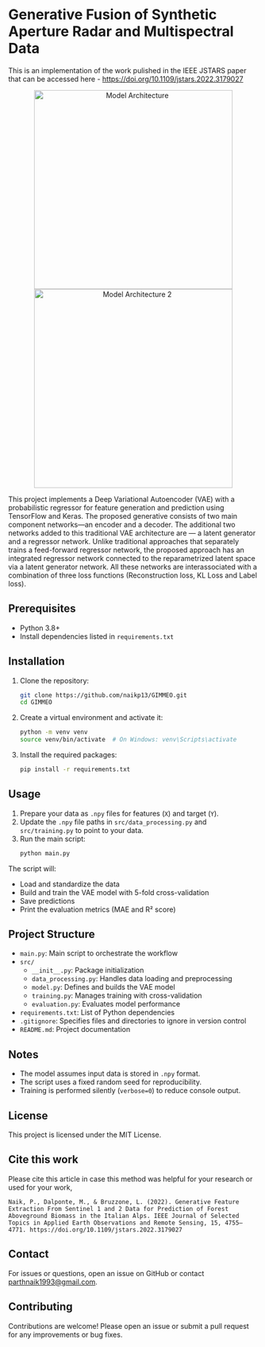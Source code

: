 # Generative Fusion of Synthetic Aperture Radar and Multispectral Data
This is an implementation of the work pulished in the IEEE JSTARS paper that can be accessed here - https://doi.org/10.1109/jstars.2022.3179027


<p align="center">
  <img src="https://raw.githubusercontent.com/naikp13/GIMMEO/main/images/architecture.gif" alt="Model Architecture" width="400"/>
  <img src="https://raw.githubusercontent.com/naikp13/GIMMEO/main/images/feature_viz.gif" alt="Model Architecture 2" width="400"/>
</p>

This project implements a Deep Variational Autoencoder (VAE) with a probabilistic regressor for feature generation and prediction using TensorFlow and Keras. The proposed generative consists of two main component networks—an encoder and a decoder. The additional two networks added to this traditional VAE architecture are — a latent generator and a regressor network. Unlike traditional approaches that separately trains a feed-forward regressor network, the proposed approach has an integrated regressor network connected to the reparametrized latent space via a latent generator network. All these networks are interassociated with a combination of three loss functions (Reconstruction loss, KL Loss and Label loss).
## Prerequisites

- Python 3.8+
- Install dependencies listed in `requirements.txt`

## Installation

1. Clone the repository:
   ```bash
   git clone https://github.com/naikp13/GIMMEO.git
   cd GIMMEO
   ```

2. Create a virtual environment and activate it:
   ```bash
   python -m venv venv
   source venv/bin/activate  # On Windows: venv\Scripts\activate
   ```

3. Install the required packages:
   ```bash
   pip install -r requirements.txt
   ```

## Usage

1. Prepare your data as `.npy` files for features (`X`) and target (`Y`).
2. Update the `.npy` file paths in `src/data_processing.py` and `src/training.py` to point to your data.
3. Run the main script:
   ```bash
   python main.py
   ```

The script will:
- Load and standardize the data
- Build and train the VAE model with 5-fold cross-validation
- Save predictions
- Print the evaluation metrics (MAE and R² score)

## Project Structure

- `main.py`: Main script to orchestrate the workflow
- `src/`
  - `__init__.py`: Package initialization
  - `data_processing.py`: Handles data loading and preprocessing
  - `model.py`: Defines and builds the VAE model
  - `training.py`: Manages training with cross-validation
  - `evaluation.py`: Evaluates model performance
- `requirements.txt`: List of Python dependencies
- `.gitignore`: Specifies files and directories to ignore in version control
- `README.md`: Project documentation

## Notes

- The model assumes input data is stored in `.npy` format.
- The script uses a fixed random seed for reproducibility.
- Training is performed silently (`verbose=0`) to reduce console output.

## License

This project is licensed under the MIT License.

## Cite this work

Please cite this article in case this method was helpful for your research or used for your work,

```Citation
Naik, P., Dalponte, M., & Bruzzone, L. (2022). Generative Feature Extraction From Sentinel 1 and 2 Data for Prediction of Forest Aboveground Biomass in the Italian Alps. IEEE Journal of Selected Topics in Applied Earth Observations and Remote Sensing, 15, 4755–4771. https://doi.org/10.1109/jstars.2022.3179027
```

## Contact

For issues or questions, open an issue on GitHub or contact [parthnaik1993@gmail.com](mailto:parthnaik1993@gmail.com).

## Contributing
Contributions are welcome! Please open an issue or submit a pull request for any improvements or bug fixes.
